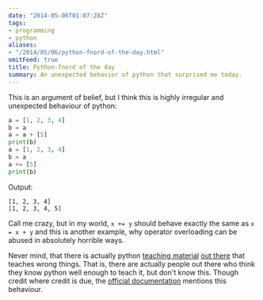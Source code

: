 ```yaml
---
date: "2014-05-06T01:07:28Z"
tags:
- programming
- python
aliases:
- "/2014/05/06/python-fnord-of-the-day.html"
omitFeed: true
title: Python-fnord of the day
summary: An unexpected behavior of python that surprised me today.
---
```


This is an argument of belief, but I think this is highly irregular and
unexpected behaviour of python:

```python
a = [1, 2, 3, 4]
b = a
a = a + [5]
print(b)
a = [1, 2, 3, 4]
b = a
a += [5]
print(b)
```

Output:

```
[1, 2, 3, 4]
[1, 2, 3, 4, 5]
```

Call me crazy, but in my world, `x += y` should behave exactly the same as `x =
x + y` and this is another example, why operator overloading can be abused in
absolutely horrible ways.

Never mind, that there is actually python [teaching
material](http://www.tutorialspoint.com/python/python_basic_operators.htm) [out
there](http://www.rafekettler.com/magicmethods.html#numeric) that teaches wrong
things. That is, there are actually people out there who think they know python
well enough to teach it, but don't know this. Though credit where credit is
due, the [official documentation](https://docs.python.org/2/reference/simple_stmts.html#augmented-assignment-statements)
mentions this behaviour.

